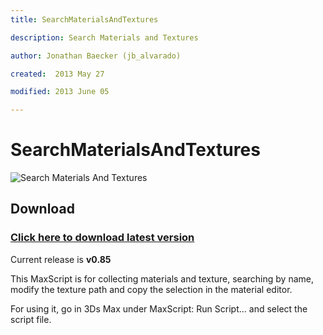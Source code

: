 ```yaml
---
title: SearchMaterialsAndTextures

description: Search Materials and Textures

author: Jonathan Baecker (jb_alvarado)

created:  2013 May 27

modified: 2013 June 05

---
```


SearchMaterialsAndTextures
=========


![Search Materials And Textures](http://www.pixelcrusher.de/files/SearchMaterialAndTextures.png "SearchMaterialsAndTextures")

Download
--------

### [Click here to download latest version](https://github.com/jb-alvarado/SearchMaterialAndTexture/archive/master.zip)

Current release is **v0.85**


This MaxScript is for collecting materials and texture, searching by name, 
modify the texture path and copy the selection in the material editor.

For using it, go in 3Ds Max under MaxScript: Run Script... and select the script file.

